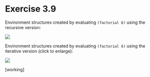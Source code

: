 Exercise 3.9
============ 

Environment structures created by evaluating ```(factorial 6)``` using the recursive version:

[![](https://farm8.staticflickr.com/7281/16400908260_e33af4cc2d_o.png)](https://farm8.staticflickr.com/7281/16400908260_e33af4cc2d_o.png)

Environment structures created by evaluating ```(factorial 6)``` using the iterative version (click to enlarge):

[![](https://farm8.staticflickr.com/7417/16587868475_d9f418d8b7_o.png)](https://farm8.staticflickr.com/7417/16587868475_d9f418d8b7_o.png)

[working]
